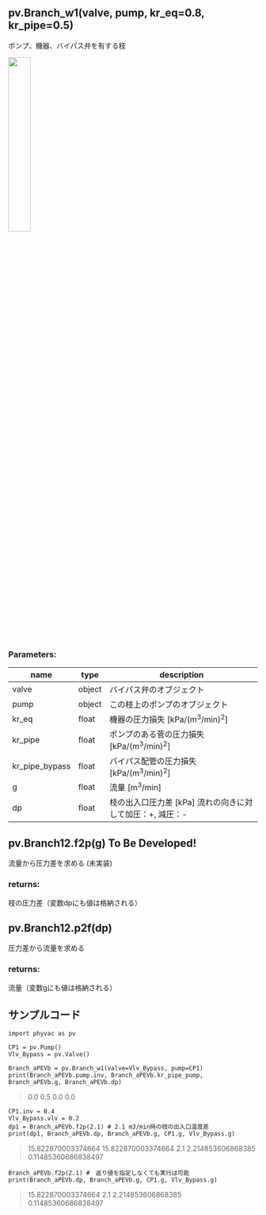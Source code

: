## pv.Branch_w1(valve, pump, kr_eq=0.8, kr_pipe=0.5)
ポンプ、機器、バイパス弁を有する枝
  
<img src="https://user-images.githubusercontent.com/27459538/112748089-86b91200-8ff4-11eb-8a36-dcc765ff2361.png" width=30%>

  
### Parameters:
|  name  |  type  | description |
| ---- | ---- | ---- |
|valve|object|バイパス弁のオブジェクト|
|pump|object|この枝上のポンプのオブジェクト|
|kr_eq|float|機器の圧力損失 \[kPa/(m<sup>3</sup>/min)<sup>2</sup>]|
|kr_pipe|float|ポンプのある菅の圧力損失 \[kPa/(m<sup>3</sup>/min)<sup>2</sup>]|
|kr_pipe_bypass|float|バイパス配管の圧力損失 \[kPa/(m<sup>3</sup>/min)<sup>2</sup>]|
|g|float|流量 \[m<sup>3</sup>/min] |
|dp|float|枝の出入口圧力差 \[kPa] 流れの向きに対して加圧：+, 減圧：- |
  
## pv.Branch12.f2p(g) To Be Developed!
流量から圧力差を求める (未実装)
  
### returns:
枝の圧力差（変数dpにも値は格納される）
## pv.Branch12.p2f(dp)
圧力差から流量を求める
  
### returns:
流量（変数gにも値は格納される）
  
## サンプルコード
```
import phyvac as pv

CP1 = pv.Pump()
Vlv_Bypass = pv.Valve()

Branch_aPEVb = pv.Branch_w1(valve=Vlv_Bypass, pump=CP1)
print(Branch_aPEVb.pump.inv, Branch_aPEVb.kr_pipe_pump, Branch_aPEVb.g, Branch_aPEVb.dp)
```
> 0.0 0.5 0.0 0.0
```
CP1.inv = 0.4
Vlv_Bypass.vlv = 0.2
dp1 = Branch_aPEVb.f2p(2.1) # 2.1 m3/min時の枝の出入口温度差
print(dp1, Branch_aPEVb.dp, Branch_aPEVb.g, CP1.g, Vlv_Bypass.g)
```
> 15.822870003374664 15.822870003374664 2.1 2.214853606868385 0.11485360686838497
```
Branch_aPEVb.f2p(2.1) #　返り値を指定しなくても実行は可能
print(Branch_aPEVb.dp, Branch_aPEVb.g, CP1.g, Vlv_Bypass.g)
```
> 15.822870003374664 2.1 2.214853606868385 0.11485360686838497
